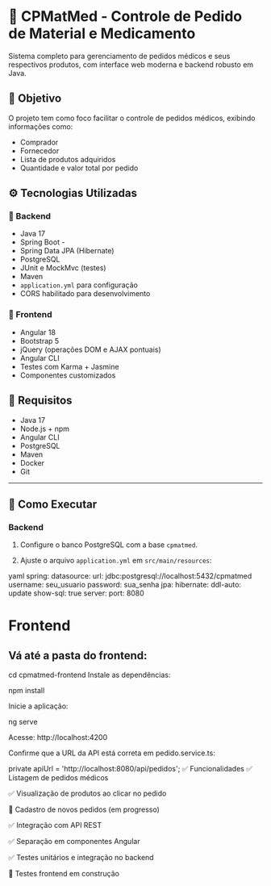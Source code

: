 
# 🏥 CPMatMed - Controle de Pedido de Material e Medicamento

Sistema completo para gerenciamento de pedidos médicos e seus respectivos 
produtos, com interface web moderna e backend robusto em Java.

## 🎯 Objetivo
O projeto tem como foco facilitar o controle de pedidos médicos, exibindo informações como:

- Comprador
- Fornecedor
- Lista de produtos adquiridos
- Quantidade e valor total por pedido

## ⚙️ Tecnologias Utilizadas
### 🔧 Backend
- Java 17
- Spring Boot - 
- Spring Data JPA (Hibernate)
- PostgreSQL
- JUnit e MockMvc (testes)
- Maven
- `application.yml` para configuração
- CORS habilitado para desenvolvimento

### 🎨 Frontend
- Angular 18
- Bootstrap 5
- jQuery (operações DOM e AJAX pontuais)
- Angular CLI
- Testes com Karma + Jasmine
- Componentes customizados


## 🧪 Requisitos
- Java 17
- Node.js + npm
- Angular CLI
- PostgreSQL
- Maven
- Docker
- Git

---

## 🚀 Como Executar
### Backend
1. Configure o banco PostgreSQL com a base `cpmatmed`.

2. Ajuste o arquivo `application.yml` em `src/main/resources`:

yaml
spring:
  datasource:
    url: jdbc:postgresql://localhost:5432/cpmatmed
    username: seu_usuario
    password: sua_senha
  jpa:
    hibernate:
      ddl-auto: update
    show-sql: true
server:
  port: 8080

# Frontend
## Vá até a pasta do frontend:

cd cpmatmed-frontend
Instale as dependências:

npm install

Inicie a aplicação:

ng serve

Acesse: http://localhost:4200

Confirme que a URL da API está correta em pedido.service.ts:

private apiUrl = 'http://localhost:8080/api/pedidos';
✅ Funcionalidades
✅ Listagem de pedidos médicos

✅ Visualização de produtos ao clicar no pedido

🚧 Cadastro de novos pedidos (em progresso)

✅ Integração com API REST

✅ Separação em componentes Angular

✅ Testes unitários e integração no backend

🚧 Testes frontend em construção

